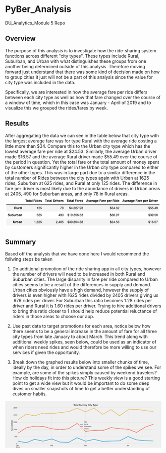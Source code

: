 # PyBer_Analysis
DU_Analytics_Module 5 Repo


## Overview
The purpose of this analysis is to investigate how the ride-sharing system functions across different "city types".  These types include Rural, Suburban, and Urban with what distinguishes these groups from one another being determined outside of this analysis.  Therefore moving forward just understand that there was some kind of decision made on how to group cities it just will not be a part of this analysis since the value for city type was included in the data.

Specifically, we are interested in how the average fare per ride differs between each city type as well as how that fare changed over the course of a window of time, which in this case was January - April of 2019 and to visualize this we grouped the rides/fares by week.

## Results
After aggregating the data we can see in the table below that city type with the largest average fare was for type Rural with the average ride costing a little more than $34.  Compare this to the Urban city type which has the lowest average fare per ride at $24.53.  Similarly, the average Urban driver made $16.57 and the average Rural driver made $55.49 over the course of the period in question.  Yet the total fare or the total amount of money spent by customers significantly higher in the Urban city type compared to either of the other types.  This was in large part due to a similar difference in the total number of Rides between the city types again with Urban at 1625 rides, Suburban at 625 rides, and Rural at only 125 rides.  The difference in fare per driver is most likely due to the abundance of drivers in Urban areas at 2405, 490 for Suburban areas, and only 78 in Rural areas.
![The City Type Summary Table](analysis/pyber_summarytable.png)


## Summary
Based off the analysis that we have done here I would recommend the follwing steps be taken 
1. Do additional promotion of the ride sharing app in all city types, however the number of drivers will need to be increased in both Rural and Suburban cities.  The large disparity in fare per ride compared to Urban cities seems to be a result of the differences in supply and demand.  Urban cities obviously have a high demand, however the supply of drivers is even higher with 1625 rides divided by 2405 drivers giving us .676 rides per driver.  For Suburban this ratio becomes 1.28 rides per driver and Rural it is 1.60 rides per driver.  Trying to hire additional drivers to bring this ratio closer to 1 should help reduce potential reluctance of riders in those areas to choose our app.

2. Use past data to target promotions for each area, notice below how there seems to be a general increase in the amount of fare for all three city types from late January to about March.  This trend along with additional weekly spikes, seen below, could be used as an indicator of when riders need rides and would therefore be more willing to use our services if given the opportunity.

3. Break down the graphed results below into smaller chunks of time, ideally by the day, in order to understand some of the spikes we see.  For example, are some of the spikes simply caused by weekend travelers?  How do holidays fit into this picture?  This weekly view is a good starting point to get a wide view but it would be important to do some deep dives on smaller snapshots of time to get a better understanding of customer habits.

![Total Fare by City Type](analysis/PyBer_fare_summary.png)
